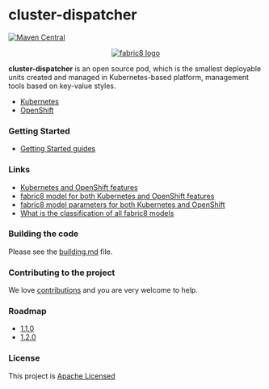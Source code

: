 cluster-dispatcher
=======

[![Maven Central](https://maven-badges.herokuapp.com/maven-central/io.fabric8/fabric8-project/badge.svg?style=flat-square)](https://maven-badges.herokuapp.com/maven-central/io.fabric8/fabric8-project/)

<p align="center">
  <a href="https://github.com/is-dream/cluster-dispatcher">
  	<img src="https://avatars1.githubusercontent.com/u/19262176?s=200&v=4" alt="fabric8 logo"/>
  </a>
</p>

<b>cluster-dispatcher</b> is an open source pod, which is the smallest deployable units created and managed in Kubernetes-based platform, management tools based on key-value styles.

* <a href="http://kubernetes.io/">Kubernetes</a>
* <a href="http://https://www.openshift.com/">OpenShift</a>

### Getting Started

* [Getting Started guides](get-started.md)


### Links

* [Kubernetes and OpenShift features](docs/yaml-kinds.md)
* [fabric8 model for both Kubernetes and OpenShift features](docs/kind-models.md) 
* [fabric8 model parameters for both Kubernetes and OpenShift](docs/model-parameters.md)
* [What is the classification of all fabric8 models](docs/yaml-classification.md)

### Building the code

Please see the [building.md](docs/building.md) file.

### Contributing to the project

We love [contributions](docs/contributing.md) and you are very welcome to help.

### Roadmap

* [1.1.0](docs/roadmap-1.1.0.md)
* [1.2.0](docs/roadmap-1.2.0.md)

### License

This project is [Apache Licensed](license.txt)
